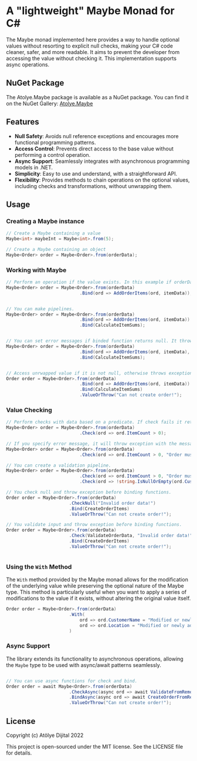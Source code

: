 # A "lightweight" Maybe Monad for C#

The Maybe monad implemented here provides a way to handle optional values without resorting to explicit null checks, making your C# code cleaner, safer, and more readable.
It aims to prevent the developer from accessing the value without checking it.
This implementation supports async operations.

## NuGet Package

The Atolye.Maybe package is available as a NuGet package. You can find it on the NuGet Gallery:
[Atolye.Maybe](https://www.nuget.org/packages/Atolye.Maybe)

## Features

- **Null Safety**: Avoids null reference exceptions and encourages more functional programming patterns.
- **Access Control**: Prevents direct access to the base value without performing a control operation.
- **Async Support**: Seamlessly integrates with asynchronous programming models in .NET.
- **Simplicity**: Easy to use and understand, with a straightforward API.
- **Flexibility**: Provides methods to chain operations on the optional values, including checks and transformations, without unwrapping them.

## Usage

### Creating a Maybe instance

```csharp
// Create a Maybe containing a value
Maybe<int> maybeInt = Maybe<int>.from(5);

// Create a Maybe containing an object
Maybe<Order> order = Maybe<Order>.from(orderData);
```

### Working with Maybe

```csharp
// Perform an operation if the value exists. In this example if orderData is not null, binds another operation.
Maybe<Order> order = Maybe<Order>.from(orderData)
                            .Bind(ord => AddOrderItems(ord, itemData));


// You can make pipelines.
Maybe<Order> order = Maybe<Order>.from(orderData)
                            .Bind(ord => AddOrderItems(ord, itemData))
                            .Bind(CalculateItemSums);


// You can set error messages if binded function returns null. It throws exception with specified message.
Maybe<Order> order = Maybe<Order>.from(orderData)
                            .Bind(ord => AddOrderItems(ord, itemData), "Throw this message if AddOrderItems returns null!")
                            .Bind(CalculateItemSums);


// Access unrwapped value if it is not null, otherwise throws exception with specified message.
Order order = Maybe<Order>.from(orderData)
                            .Bind(ord => AddOrderItems(ord, itemData))
                            .Bind(CalculateItemSums)
                            .ValueOrThrow("Can not create order!");

```

### Value Checking

```csharp
// Perform checks with data based on a predicate. If check fails it returns an empty Maybe.
Maybe<Order> order = Maybe<Order>.from(orderData)
                            .Check(ord => ord.ItemCount > 0);

// If you specify error message, it will throw exception with the message.
Maybe<Order> order = Maybe<Order>.from(orderData)
                            .Check(ord => ord.ItemCount > 0, "Order must have at least 1 item!");

// You can create a validation pipeline.
Maybe<Order> order = Maybe<Order>.from(orderData)
                            .Check(ord => ord.ItemCount > 0, "Order must have at least 1 item!")
                            .Check(ord => !string.IsNullOrEmpty(ord.CustomerName), "Customer name must be specified!");

// You check null and throw exception before binding functions.
Order order = Maybe<Order>.from(orderData)
                        .CheckNull("Invalid order data!")
                        .Bind(CreateOrderItems)
                        .ValueOrThrow("Can not create order!");

// You validate input and throw exception before binding functions.
Order order = Maybe<Order>.from(orderData)
                        .Check(ValidateOrderData, "Invalid order data!")
                        .Bind(CreateOrderItems)
                        .ValueOrThrow("Can not create order!");



```

### Using the `With` Method

The `With` method provided by the Maybe monad allows for the modification of the underlying value while preserving the optional nature of the Maybe type. This method is particularly useful when you want to apply a series of modifications to the value if it exists, without altering the original value itself.

```csharp
Order order = Maybe<Order>.from(orderData)
                        .With(
                            ord => ord.CustomerName = "Modified or newly added Customer Name",
                            ord => ord.Location = "Modified or newly added Location"
                        )
```

### Async Support

The library extends its functionality to asynchronous operations, allowing the `Maybe` type to be used with async/await patterns seamlessly.

```csharp

// You can use async functions for check and bind.
Order order = await Maybe<Order>.from(orderData)
                        .CheckAsync(async ord => await ValidateFromRemote(ord), "Invalid order data!")
                        .BindAsync(async ord => await CreateOrderFromRemoteService(ord))
                        .ValueOrThrow("Can not create order!");

```

## License

Copyright (c) Atölye Dijital 2022

This project is open-sourced under the MIT license. See the LICENSE file for details.
